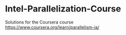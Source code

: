 # Intel-Parallelization-Course
Solutions for the Coursera course https://www.coursera.org/learn/parallelism-ia/
